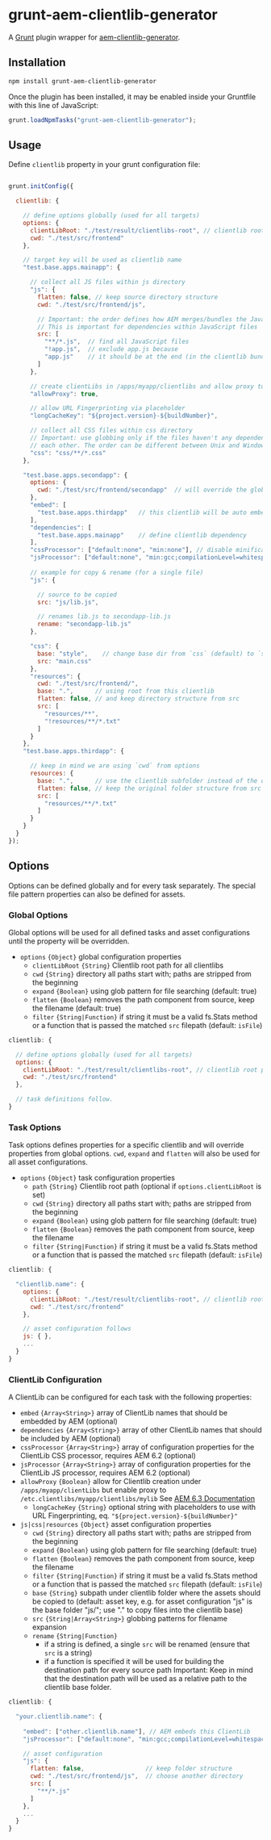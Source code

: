 # grunt-aem-clientlib-generator

A [Grunt](http://gruntjs.com/) plugin wrapper for [aem-clientlib-generator](https://github.com/wcm-io-frontend/aem-clientlib-generator).


## Installation
```bash
npm install grunt-aem-clientlib-generator
```

Once the plugin has been installed, it may be enabled inside your Gruntfile with this line of JavaScript:

```js
grunt.loadNpmTasks("grunt-aem-clientlib-generator");
```

## Usage
Define `clientlib` property in your grunt configuration file:

```javascript

grunt.initConfig({

  clientlib: {

    // define options globally (used for all targets)
    options: {
      clientLibRoot: "./test/result/clientlibs-root", // clientlib root path
      cwd: "./test/src/frontend"
    },

    // target key will be used as clientlib name
    "test.base.apps.mainapp": {

      // collect all JS files within js directory
      "js": {
        flatten: false, // keep source directory structure
        cwd: "./test/src/frontend/js",

        // Important: the order defines how AEM merges/bundles the JavaScript files.
        // This is important for dependencies within JavaScript files
        src: [
          "**/*.js",  // find all JavaScript files
          "!app.js",  // exclude app.js because
          "app.js"    // it should be at the end (in the clientlib bundle process)
        ]
      },

      // create clientLibs in /apps/myapp/clientlibs and allow proxy to /etc.clientlibs/myapp
      "allowProxy": true,

      // allow URL Fingerprinting via placeholder
      "longCacheKey": "${project.version}-${buildNumber}",

      // collect all CSS files within css directory
      // Important: use globbing only if the files haven't any dependencies to
      // each other. The order can be different between Unix and Windows systems.
      "css": "css/**/*.css"
    },

    "test.base.apps.secondapp": {
      options: {
        cwd: "./test/src/frontend/secondapp"  // will override the global `cwd`
      },
      "embed": [
        "test.base.apps.thirdapp"   // this clientlib will be auto embedded in AEM (kind of `merging`)
      ],
      "dependencies": [
        "test.base.apps.mainapp"    // define clientlib dependency
      ],
      "cssProcessor": ["default:none", "min:none"], // disable minification for CSS
      "jsProcessor": ["default:none", "min:gcc;compilationLevel=whitespace"], // using google closure compiler instead of YUI for minification
  
      // example for copy & rename (for a single file)
      "js": {

        // source to be copied
        src: "js/lib.js",

        // renames lib.js to secondapp-lib.js
        rename: "secondapp-lib.js"
      },

      "css": {
        base: "style",    // change base dir from `css` (default) to `style` within the client lib folder
        src: "main.css"
      },
      "resources": {
        cwd: "./test/src/frontend/",
        base: ".",      // using root from this clientlib
        flatten: false, // and keep directory structure from src
        src: [
          "resources/**",
          "!resources/**/*.txt"
        ]
      }
    },
    "test.base.apps.thirdapp": {

      // keep in mind we are using `cwd` from options
      resources: {
        base: ".",      // use the clientlib subfolder instead of the default `resources` directory
        flatten: false, // keep the original folder structure from src
        src: [
          "resources/**/*.txt"
        ]
      }
    }
  }
});
```

## Options

Options can be defined globally and for every task separately. The special file pattern properties
can also be defined for assets.

### Global Options

Global options will be used for all defined tasks and asset configurations until the property
will be overridden.

* `options` `{Object}` global configuration properties
  * `clientLibRoot` `{String}` Clientlib root path for all clientlibs
  * `cwd` `{String}` directory all paths start with; paths are stripped from the beginning
  * `expand` `{Boolean}` using glob pattern for file searching (default: true)
  * `flatten` `{Boolean}` removes the path component from source, keep the filename (default: true)
  * `filter` `{String|Function}` if string it must be a valid fs.Stats method or a function that is passed the matched `src` filepath (default: `isFile`)

```javascript
clientlib: {

  // define options globally (used for all targets)
  options: {
    clientLibRoot: "./test/result/clientlibs-root", // clientlib root path
    cwd: "./test/src/frontend"
  },

  // task definitions follow.
}
```

### Task Options

Task options defines properties for a specific clientlib and will override properties from
global options. `cwd`, `expand` and `flatten` will also be used for all asset configurations.

* `options` `{Object}` task configuration properties
  * `path` `{String}` Clientlib root path (optional if `options.clientLibRoot` is set)
  * `cwd` `{String}` directory all paths start with; paths are stripped from the beginning
  * `expand` `{Boolean}` using glob pattern for file searching (default: true)
  * `flatten` `{Boolean}` removes the path component from source, keep the filename
  * `filter` `{String|Function}` if string it must be a valid fs.Stats method or a function that is passed the matched `src` filepath (default: `isFile`)

```javascript
clientlib: {

  "clientlib.name": {
    options: {
      clientLibRoot: "./test/result/clientlibs-root", // clientlib root path
      cwd: "./test/src/frontend"
    },

    // asset configuration follows
    js: { },
    ...
  }
}
```

### ClientLib Configuration

A ClientLib can be configured for each task with the following properties:

* `embed` `{Array<String>}` array of ClientLib names that should be embedded by AEM (optional)
* `dependencies` `{Array<String>}` array of other ClientLib names that should be included by AEM (optional)
* `cssProcessor` `{Array<String>}` array of configuration properties for the ClientLib CSS processor, requires AEM 6.2 (optional)
* `jsProcessor` `{Array<String>}` array of configuration properties for the ClientLib JS processor, requires AEM 6.2 (optional)
* `allowProxy` `{Boolean}` allow for Clientlib creation under `/apps/myapp/clientLibs` but enable proxy to `/etc.clientlibs/myapp/clientlibs/mylib` See [AEM 6.3 Documentation](https://docs.adobe.com/docs/en/aem/6-3/develop/the-basics/clientlibs.html#Locating%20a%20Client%20Library%20Folder%20and%20Using%20the%20Proxy%20Client%20Libraries%20Servlet)
  * `longCacheKey` `{String}` optional string with placeholders to use with URL Fingerprinting, eq. `"${project.version}-${buildNumber}"`
* `js|css|resources` `{Object}` asset configuration properties
  * `cwd` `{String}` directory all paths start with; paths are stripped from the beginning
  * `expand` `{Boolean}` using glob pattern for file searching (default: true)
  * `flatten` `{Boolean}` removes the path component from source, keep the filename
  * `filter` `{String|Function}` if string it must be a valid fs.Stats method or a function that is passed the matched `src` filepath (default: `isFile`)
  * `base` `{String}` subpath under clientlib folder where the assets should be copied to (default: asset key, e.g. for
  asset configuration "js" is the base folder "js/"; use "." to copy files into the clientlib base)
  * `src` `{String|Array<String>}` globbing patterns for filename expansion
  * `rename` `{String|Function}`
    * if a string is defined, a single `src` will be renamed (ensure that `src` is a string)
    * if a function is specified it will be used for building the destination path for every source path
    Important: Keep in mind that the destination path will be used as a relative path to the clientlib base folder.

```javascript
clientlib: {

  "your.clientlib.name": {
    
    "embed": ["other.clientlib.name"], // AEM embeds this ClientLib
    "jsProcessor": ["default:none", "min:gcc;compilationLevel=whitespace"], // change the processor for JS minification in AEM

    // asset configuration
    "js": {
      flatten: false,                 // keep folder structure
      cwd: "./test/src/frontend/js",  // choose another directory
      src: [
        "**/*.js"
      ]
    },
    ...
  }
}
```
